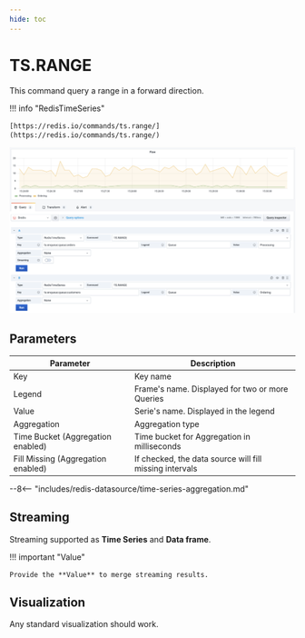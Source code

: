 ```yaml
---
hide: toc
---
```


# TS.RANGE

This command query a range in a forward direction.

!!! info "RedisTimeSeries"

    [https://redis.io/commands/ts.range/](https://redis.io/commands/ts.range/)

![TS.RANGE](../../images/redis-datasource/commands/ts-range.png)

## Parameters

| Parameter                          | Description                                             |
| ---------------------------------- | ------------------------------------------------------- |
| Key                                | Key name                                                |
| Legend                             | Frame's name. Displayed for two or more Queries         |
| Value                              | Serie's name. Displayed in the legend                   |
| Aggregation                        | Aggregation type                                        |
| Time Bucket (Aggregation enabled)  | Time bucket for Aggregation in milliseconds             |
| Fill Missing (Aggregation enabled) | If checked, the data source will fill missing intervals |

--8<-- "includes/redis-datasource/time-series-aggregation.md"

## Streaming

Streaming supported as **Time Series** and **Data frame**.

!!! important "Value"

    Provide the **Value** to merge streaming results.

## Visualization

Any standard visualization should work.

